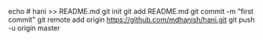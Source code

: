 
echo # hani >> README.md
git init
git add README.md
git commit -m "first commit"
git remote add origin https://github.com/mdhanish/hani.git
git push -u origin master
